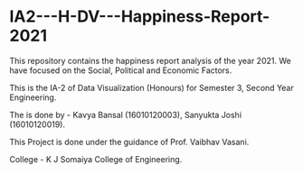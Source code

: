 # IA2---H-DV---Happiness-Report-2021


This repository contains the happiness report analysis of the year 2021. We have focused on the Social, Political and Economic Factors. 


This is the IA-2 of Data Visualization (Honours) for Semester 3, Second Year Engineering.


The is done by - Kavya Bansal (16010120003), Sanyukta Joshi (16010120019).


This Project is done under the guidance of Prof. Vaibhav Vasani.


College - K J Somaiya College of Engineering.
